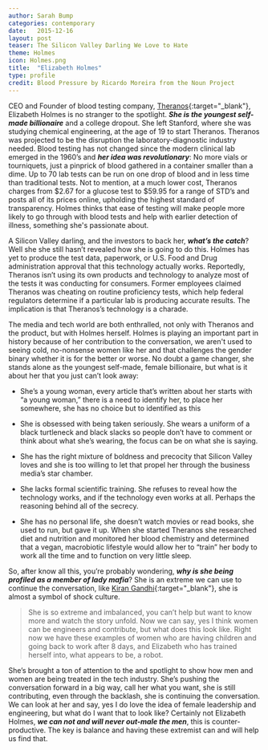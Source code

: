 ```yaml
---
author: Sarah Bump
categories: contemporary
date:   2015-12-16
layout: post
teaser: The Silicon Valley Darling We Love to Hate
theme: Holmes
icon: Holmes.png
title:  "Elizabeth Holmes"
type: profile
credit: Blood Pressure by Ricardo Moreira from the Noun Project
---
```



CEO and Founder of blood testing company, [Theranos](https://theranos.com/){:target="_blank"}, Elizabeth Holmes is no stranger to the spotlight. **_She is the youngest self-made billionaire_** and a college dropout. She left Stanford, where she was studying chemical engineering, at the age of 19 to start Theranos. Theranos was projected to be the disruption the laboratory-diagnostic industry needed. Blood testing has not changed since the modern clinical lab emerged in the 1960’s and **_her idea was revolutionary_**: No more vials or tourniquets, just a pinprick of blood gathered in a container smaller than a dime. Up to 70 lab tests can be run on one drop of blood and in less time than traditional tests. Not to mention, at a much lower cost, Theranos charges from $2.67 for a glucose test to $59.95 for a range of STD’s and posts all of its prices online, upholding the highest standard of transparency. Holmes thinks that ease of testing will make people more likely to go through with blood tests and help with earlier detection of illness, something she's passionate about.

A Silicon Valley darling, and the investors to back her, **_what’s the catch_**? Well she she still hasn’t revealed how she is going to do this. Holmes has yet to produce the test data, paperwork, or U.S. Food and Drug administration approval that this technology actually works. Reportedly, Theranos isn’t using its own products and technology to analyze most of the tests it was conducting for consumers. Former employees claimed Theranos was cheating on routine proficiency tests, which help federal regulators determine if a particular lab is producing accurate results. The implication is that Theranos’s technology is a charade.


The media and tech world are both enthralled, not only with Theranos and the product, but with Holmes herself. Holmes is playing an important part in history because of her contribution to the conversation, we aren't used to seeing cold, no-nonsense women like her and that challenges the gender binary whether it is for the better or worse. No doubt a game changer, she stands alone as the youngest self-made, female billionaire, but what is it about her that you just can’t look away:

* She’s a young woman, every article that’s written about her starts with “a young woman,” there is a need to identify her, to place her somewhere, she has no choice but to identified as this

* She is obsessed with being taken seriously. She wears a uniform of a black turtleneck and black slacks so people don’t have to comment or think about what she’s wearing, the focus can be on what she is saying.

* She has the right mixture of boldness and precocity that Silicon Valley loves and she is too willing to let that propel her through the business media’s star chamber.

* She lacks formal scientific training. She refuses to reveal how the technology works, and if the technology even works at all. Perhaps the reasoning behind all of the secrecy.

* She has no personal life, she doesn’t watch movies or read books, she used to run, but gave it up. When she started Theranos she researched diet and nutrition and monitored her blood chemistry and determined that a vegan, macrobiotic lifestyle would allow her to “train” her body to work all the time and to function on very little sleep.  

So, after know all this, you’re probably wondering, **_why is she being profiled as a member of lady mafia_**? She is an extreme we can use to continue the conversation, like [Kiran Gandhi](http://ladymafia.rocks/contemporary/Kiran/){:target="_blank"}, she is almost a symbol of shock culture.

> She is so extreme and imbalanced, you can’t help but want to know more and watch the story unfold. Now we can say, yes I think women can be engineers and contribute, but what does this look like. Right now we have these examples of women who are having children and going back to work after 8 days, and Elizabeth who has trained herself into, what appears to be, a robot.

She’s brought a ton of attention to the and spotlight to show how men and women are being treated in the tech industry. She’s pushing the conversation forward in a big way, call her what you want, she is still contributing, even through the backlash, she is continuing the conversation. We can look at her and say, yes I do love the idea of female leadership and engineering, but what do I want that to look like? Certainly not Elizabeth Holmes, **_we can not and will never out-male the men_**, this is counter-productive. The key is balance and having these extremist can and will help us find that.
